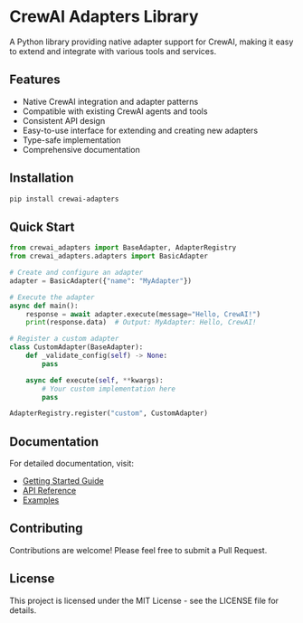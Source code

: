 # CrewAI Adapters Library

A Python library providing native adapter support for CrewAI, making it easy to extend and integrate with various tools and services.

## Features

- Native CrewAI integration and adapter patterns
- Compatible with existing CrewAI agents and tools
- Consistent API design
- Easy-to-use interface for extending and creating new adapters
- Type-safe implementation
- Comprehensive documentation

## Installation

```bash
pip install crewai-adapters
```

## Quick Start

```python
from crewai_adapters import BaseAdapter, AdapterRegistry
from crewai_adapters.adapters import BasicAdapter

# Create and configure an adapter
adapter = BasicAdapter({"name": "MyAdapter"})

# Execute the adapter
async def main():
    response = await adapter.execute(message="Hello, CrewAI!")
    print(response.data)  # Output: MyAdapter: Hello, CrewAI!

# Register a custom adapter
class CustomAdapter(BaseAdapter):
    def _validate_config(self) -> None:
        pass

    async def execute(self, **kwargs):
        # Your custom implementation here
        pass

AdapterRegistry.register("custom", CustomAdapter)
```

## Documentation

For detailed documentation, visit:
- [Getting Started Guide](docs/index.md)
- [API Reference](docs/api_reference.md)
- [Examples](docs/examples.md)

## Contributing

Contributions are welcome! Please feel free to submit a Pull Request.

## License

This project is licensed under the MIT License - see the LICENSE file for details.